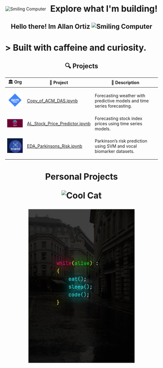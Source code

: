 <div align="center">
  <div style="display: inline-block; vertical-align: middle;">
    <img src="https://i.gifer.com/7sZH.gif" width="300" alt="Smiling Computer"/>
  </div>
  <div style="display: inline-block; vertical-align: middle; padding-left: 10px;">
    <h1 style="margin: 0;">Explore what I'm building!</h1>
  </div>
</div>


<div align="center"> 
<h2>Hello there!  Im Allan Ortiz 
<img src="https://i.gifer.com/7sZH.gif" width="300" alt="Smiling Computer"/></h2>




<h1 align="left"> > Built with caffeine and curiosity.</h2>



## 🔍 Projects

| 🏛️ Org  | 📂 Project | 📝 Description |
|-------------|------------|----------------|
| <p align="center"><img src="acm-ucr-logo.webp" width="70"/> | [Copy_of_ACM_DAS.ipynb](./Copy_of_ACM_DAS.ipynb) | Forecasting weather with predictive models and time series forecasting. |
| <p align="center"><img src="aiscucr.jpg" width="110"/> | [AL_Stock_Price_Predictor.ipynb](./AL_Stock_Price_Predictor.ipynb) | Forecasting stock index prices using time series models. |
| <p align="center"><img src="dss.png" width="70"/> | [EDA_Parkinsons_Risk.ipynb](./EDA_Parkinsons_Risk.ipynb) | Parkinson’s risk prediction using SVM and vocal biomarker datasets. |


<h1 align="center"> Personal Projects
<p align="center">
  <img src="https://i.pinimg.com/originals/6b/cd/f2/6bcdf2799bc8300f6684fe9b432c2c5b.gif" width="700" alt="Cool Cat"/>
</p>


<p align="center">
  <img src="While_Alive.jpg" alt="Coding Setup" width="350"/>
</p>
